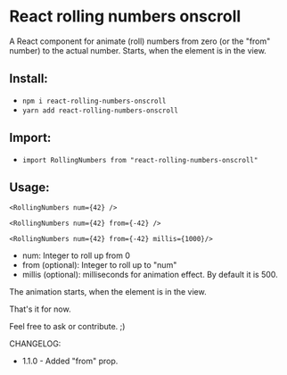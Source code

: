 # React rolling numbers onscroll

A React component for animate (roll) numbers from zero (or the "from" number) to the actual number.
Starts, when the element is in the view.

## Install:

- `npm i react-rolling-numbers-onscroll`
- `yarn add react-rolling-numbers-onscroll`

## Import:

- `import RollingNumbers from "react-rolling-numbers-onscroll"`

## Usage:

`<RollingNumbers num={42} />`

`<RollingNumbers num={42} from={-42} />`

`<RollingNumbers num={42} from={-42} millis={1000}/>`

- num: Integer to roll up from 0
- from (optional): Integer to roll up to "num"
- millis (optional): milliseconds for animation effect. By default it is 500.

The animation starts, when the element is in the view.

That's it for now.

Feel free to ask or contribute. ;)

CHANGELOG:

- 1.1.0 - Added "from" prop.
